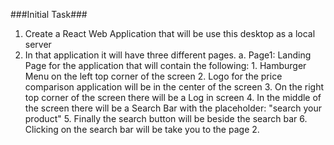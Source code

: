 ###Initial Task###
1. Create a React Web Application that will be use this desktop as a local server
2. In that application it will have three different pages.
    a. Page1: Landing Page for the application that will contain the following: 
        1. Hamburger Menu on the left top corner of the screen
        2. Logo for the price comparison application will be in the center of the screen
        3. On the right top corner of the screen there will be a Log in screen
        4. In the middle of the screen there will be a Search Bar with the placeholder: "search your product"
        5. Finally the search button will be beside the search bar
        6. Clicking on the search bar will be take you to the page 2.
    